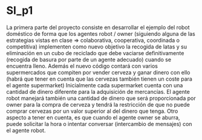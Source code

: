 # SI_p1
La primera parte del proyecto consiste en desarrollar el ejemplo del robot doméstico de forma que los agentes robot / owner (siguiendo alguna de las estrategias vistas en clase => colaborativa, cooperativa, coordinada o competitiva) implementen como nuevo objetivo la recogida de latas y su eliminación en un cubo de reciclado que debe vaciarse definitivamente (recogida de basura por parte de un agente adecuado) cuando se encuentra lleno.   Además el nuevo código contará con varios supermercados que compiten por vender cerveza y ganar dinero con ello (habrá que tener en cuenta que las cervezas también tienen un coste para el agente supermarket) Inicialmente cada supermarket cuenta con una cantidad de dinero diferente para la adquisición de mercancías. El agente robot manejará también una cantidad de dinero que será proporcionada por owner para la compra de cerveza y tendrá la restricción de que no puede comprar cervezas por un valor superior al del dinero que tenga.  Otro aspecto a tener en cuenta, es que cuando el agente owner se aburra, puede solicitar la hora o intentar conversar (intercambio de mensajes) con el agente robot.
